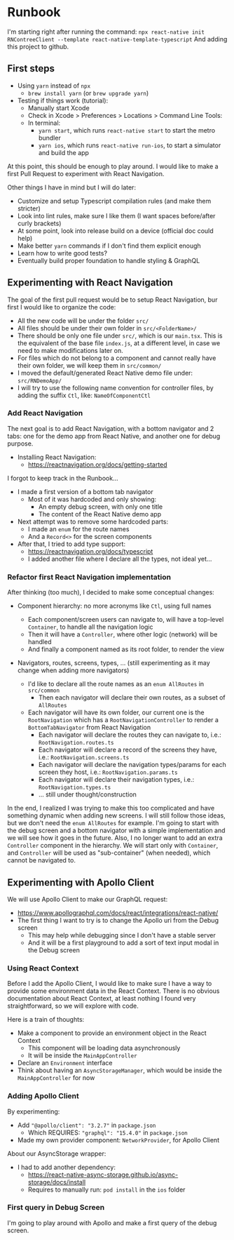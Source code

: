 # Runbook

I'm starting right after running the command:
`npx react-native init RNContreeClient --template react-native-template-typescript`
And adding this project to github.

## First steps

- Using `yarn` instead of `npx`
  - `brew install yarn` (or `brew upgrade yarn`)
- Testing if things work (tutorial):
  - Manually start Xcode
  - Check in Xcode > Preferences > Locations > Command Line Tools:
  - In terminal:
    - `yarn start`, which runs `react-native start` to start the metro bundler
    - `yarn ios`, which runs `react-native run-ios`, to start a simulator and build the app

At this point, this should be enough to play around. I would like to make a first Pull Request to experiment with React Navigation.

Other things I have in mind but I will do later:

- Customize and setup Typescript compilation rules (and make them stricter)
- Look into lint rules, make sure I like them (I want spaces before/after curly brackets)
- At some point, look into release build on a device (official doc could help)
- Make better `yarn` commands if I don't find them explicit enough
- Learn how to write good tests?
- Eventually build proper foundation to handle styling & GraphQL

## Experimenting with React Navigation

The goal of the first pull request would be to setup React Navigation, bur first I would like to organize the code:

- All the new code will be under the folder `src/`
- All files should be under their own folder in `src/<FolderName>/`
- There should be only one file under `src/`, which is our `main.tsx`. This is the equivalent of the base file `index.js`, at a different level, in case we need to make modifications later on.
- For files which do not belong to a component and cannot really have their own folder, we will keep them in `src/common/`
- I moved the default/generated React Native demo file under: `src/RNDemoApp/`
- I will try to use the following name convention for controller files, by adding the suffix `Ctl`, like: `NameOfComponentCtl`

### Add React Navigation

The next goal is to add React Navigation, with a bottom navigator and 2 tabs: one for the demo app from React Native, and another one for debug purpose.

- Installing React Navigation:
  - https://reactnavigation.org/docs/getting-started

I forgot to keep track in the Runbook...

- I made a first version of a bottom tab navigator
  - Most of it was hardcoded and only showing:
    - An empty debug screen, with only one title
    - The content of the React Native demo app
- Next attempt was to remove some hardcoded parts:
  - I made an `enum` for the route names
  - And a `Record<>` for the screen components
- After that, I tried to add type support:
  - https://reactnavigation.org/docs/typescript
  - I added another file where I declare all the types, not ideal yet...

### Refactor first React Navigation implementation

After thinking (too much), I decided to make some conceptual changes:

- Component hierarchy: no more acronyms like `Ctl`, using full names
  - Each component/screen users can navigate to, will have a top-level `Container`, to handle all the navigation logic
  - Then it will have a `Controller`, where other logic (network) will be handled
  - And finally a component named as its root folder, to render the view
- Navigators, routes, screens, types, ... (still experimenting as it may change when adding more navigators)

  - I'd like to declare all the route names as an `enum AllRoutes` in `src/common`
    - Then each navigator will declare their own routes, as a subset of `AllRoutes`
  - Each navigator will have its own folder, our current one is the `RootNavigation` which has a `RootNavigationController` to render a `BottomTabNavigator` from React Navigation
    - Each navigator will declare the routes they can navigate to, i.e.: `RootNavigation.routes.ts`
    - Each navigator will declare a record of the screens they have, i.e.: `RootNavigation.screens.ts`
    - Each navigator will declare the navigation types/params for each screen they host, i.e.: `RootNavigation.params.ts`
    - Each navigator will declare their navigation types, i.e.: `RootNavigation.types.ts`
    - ... still under thought/construction

In the end, I realized I was trying to make this too complicated and have something dynamic when adding new screens.
I will still follow those ideas, but we don't need the `enum AllRoutes` for example.
I'm going to start with the debug screen and a bottom navigator with a simple implementation and we will see how it goes in the future.
Also, I no longer want to add an extra `Controller` component in the hierarchy. We will start only with `Container`, and `Controller` will be used as "sub-container" (when needed), which cannot be navigated to.

## Experimenting with Apollo Client

We will use Apollo Client to make our GraphQL request:

- https://www.apollographql.com/docs/react/integrations/react-native/
- The first thing I want to try is to change the Apollo uri from the Debug screen
  - This may help while debugging since I don't have a stable server
  - And it will be a first playground to add a sort of text input modal in the Debug screen

### Using React Context

Before I add the Apollo Client, I would like to make sure I have a way to provide some environment data in the React Context.
There is no obvious documentation about React Context, at least nothing I found very straightforward, so we will explore with code.

Here is a train of thoughts:

- Make a component to provide an environment object in the React Context
  - This component will be loading data asynchronously
  - It will be inside the `MainAppController`
- Declare an `Environment` interface
- Think about having an `AsyncStorageManager`, which would be inside the `MainAppController` for now

### Adding Apollo Client

By experimenting:

- Add `"@apollo/client": "3.2.7"` in `package.json`
  - Which REQUIRES: `"graphql": "15.4.0"` in `package.json`
- Made my own provider component: `NetworkProvider`, for Apollo Client

About our AsyncStorage wrapper:

- I had to add another dependency:
  - https://react-native-async-storage.github.io/async-storage/docs/install
  - Requires to manually run: `pod install` in the `ios` folder

### First query in Debug Screen

I'm going to play around with Apollo and make a first query of the debug screen.
